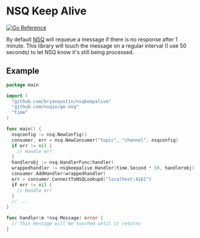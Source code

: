 # NSQ Keep Alive
[![Go Reference](https://pkg.go.dev/badge/github.com/bryanaustin/nsqkeepalive.svg)](https://pkg.go.dev/github.com/bryanaustin/nsqkeepalive)

By default [NSQ](https://github.com/nsqio/nsq) will requeue a message if there is no response after 1 minute. This library will touch the message on a regular interval (I use 50 seconds) to let NSQ know it's still being processed.

## Example
```go
package main

import (
  "github.com/bryanaustin/nsqkeepalive"
  "github.com/nsqio/go-nsq"
  "time"
)

func main() {
  nsqconfig := nsq.NewConfig()
  consumer, err = nsq.NewConsumer("topic", "channel", nsqconfig)
  if err != nil {
    // Handle err
  }
  handlerobj := nsq.HandlerFunc(handler)
  wrappedhandler := nsqkeepalive.Handler(time.Second * 50, handlerobj)
  consumer.AddHandler(wrappedhandler)
  err = consumer.ConnectToNSQLookupd("localhost:4161")
  if err != nil {
    // Handle err
  }
  // ...
}

func handler(m *nsq.Message) error {
  // This message will be touched until it returns
}
```
